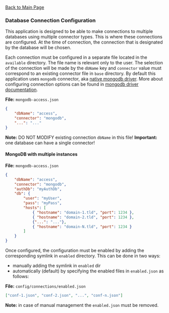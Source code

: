 [Back to Main Page](https://github.com/SorinGFS/access-proxy#configuration)

### Database Connection Configuration

This application is designed to be able to make connections to multiple databases using multiple connector types. This is where these connections are configured. At the time of connection, the connection that is designated by the database will be chosen.

Each connection must be configured in a separate file located in the `available` directory. The file name is relevant only to the user. The selection of the connection will be made by the `dbName` key and `connector` value must correspond to an existing connector file in `base` directory. By default this application uses `mongodb` connector, aka [native mongodb driver](https://github.com/mongodb/node-mongodb-native). More about configuring connection options can be found in [mongodb driver documentation](https://docs.mongodb.com/drivers/node/current/).

**File:** `mongodb-access.json`
```json
{
    "dbName": "access",
    "connector": "mongodb",
    "...": "..."
}
```
**Note:** DO NOT MODIFY existing connection `dbName` in this file!
**Important:** one database can have a single connector!

#### MongoDB with multiple instances

**File:** `mongodb-access.json`
```json
{
    "dbName": "access",
    "connector": "mongodb",
    "authDb": "myAuthDb",
    "db": {
        "user": "myUser",
        "pass": "myPass",
        "hosts": [
            { "hostname": "domain-1.tld", "port": 1234 },
            { "hostname": "domain-2.tld", "port": 1234 },
            {"...": "..."},
            { "hostname": "domain-N.tld", "port": 1234 }
        ]
    }
}
```

Once configured, the configuration must be enabled by adding the corresponding symlink in `enabled` directory. This can be done in two ways:
- manually adding the symlink in `enabled` dir
- automatically (default) by specifying the enabled files in `enabled.json` as follows:

**File:** `config/connections/enabled.json`
```json
["conf-1.json", "conf-2.json", "...", "conf-n.json"]
```
**Note:** in case of manual management the `enabled.json` must be removed.
